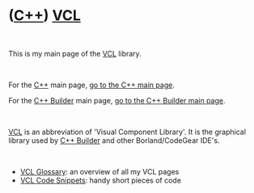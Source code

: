 



 

 

 

 

 

([C++](Cpp.htm)) [VCL](CppVcl.htm)
==================================

 

This is my main page of the [VCL](CppVcl.htm) library.

 

For the [C++](Cpp.htm) main page, [go to the C++ main page](Cpp.htm).

For the [C++ Builder](CppBuilder.htm) main page, [go to the C++ Builder
main page](CppBuilder.htm).

 

[VCL](CppVcl.htm) is an abbreviation of 'Visual Component Library'. It
is the graphical library used by [C++ Builder](CppBuilder.htm) and other
Borland/CodeGear IDE's.

 

-   [VCL Glossary](CppVclGlossary.htm): an overview of all my VCL pages
-   [VCL Code Snippets](CppVclCodeSnippets.htm): handy short pieces of
    code

 

 

 

 

 





 




